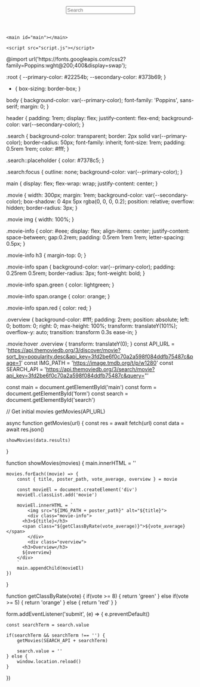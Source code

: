 <!DOCTYPE html>
<html lang="en">
  <head>
    <meta charset="UTF-8" />
    <meta name="viewport" content="width=device-width, initial-scale=1.0" />
    <link rel="stylesheet" href="style.css" />
    <title>Movie App</title>
  </head>
  <body>
    <header>
      <form id="form">
        <input type="text" id="search" class="search" placeholder="Search">
      </form>
    </header>

    <main id="main"></main>

    <script src="script.js"></script>
  </body>
</html>
@import url('https://fonts.googleapis.com/css2?family=Poppins:wght@200;400&display=swap');

:root {
  --primary-color: #22254b;
  --secondary-color: #373b69;
}

* {
  box-sizing: border-box;
}

body {
  background-color: var(--primary-color);
  font-family: 'Poppins', sans-serif;
  margin: 0;
}

header {
  padding: 1rem;
  display: flex;
  justify-content: flex-end;
  background-color: var(--secondary-color);
}

.search {
  background-color: transparent;
  border: 2px solid var(--primary-color);
  border-radius: 50px;
  font-family: inherit;
  font-size: 1rem;
  padding: 0.5rem 1rem;
  color: #fff;
}

.search::placeholder {
  color: #7378c5;
}

.search:focus {
  outline: none;
  background-color: var(--primary-color);
}

main {
  display: flex;
  flex-wrap: wrap;
  justify-content: center;
}

.movie {
  width: 300px;
  margin: 1rem;
  background-color: var(--secondary-color);
  box-shadow: 0 4px 5px rgba(0, 0, 0, 0.2);
  position: relative;
  overflow: hidden;
  border-radius: 3px;
}

.movie img {
  width: 100%;
}

.movie-info {
  color: #eee;
  display: flex;
  align-items: center;
  justify-content: space-between;
  gap:0.2rem;
  padding: 0.5rem 1rem 1rem;
  letter-spacing: 0.5px;
}

.movie-info h3 {
  margin-top: 0;
}

.movie-info span {
  background-color: var(--primary-color);
  padding: 0.25rem 0.5rem;
  border-radius: 3px;
  font-weight: bold;
}

.movie-info span.green {
  color: lightgreen;
}

.movie-info span.orange {
  color: orange;
}

.movie-info span.red {
  color: red;
}

.overview {
  background-color: #fff;
  padding: 2rem;
  position: absolute;
  left: 0;
  bottom: 0;
  right: 0;
  max-height: 100%;
  transform: translateY(101%);
  overflow-y: auto;
  transition: transform 0.3s ease-in;
}

.movie:hover .overview {
  transform: translateY(0);
}
const API_URL = 'https://api.themoviedb.org/3/discover/movie?sort_by=popularity.desc&api_key=3fd2be6f0c70a2a598f084ddfb75487c&page=1'
const IMG_PATH = 'https://image.tmdb.org/t/p/w1280'
const SEARCH_API = 'https://api.themoviedb.org/3/search/movie?api_key=3fd2be6f0c70a2a598f084ddfb75487c&query="'

const main = document.getElementById('main')
const form = document.getElementById('form')
const search = document.getElementById('search')

// Get initial movies
getMovies(API_URL)

async function getMovies(url) {
    const res = await fetch(url)
    const data = await res.json()

    showMovies(data.results)
}

function showMovies(movies) {
    main.innerHTML = ''

    movies.forEach((movie) => {
        const { title, poster_path, vote_average, overview } = movie

        const movieEl = document.createElement('div')
        movieEl.classList.add('movie')

        movieEl.innerHTML = `
            <img src="${IMG_PATH + poster_path}" alt="${title}">
            <div class="movie-info">
          <h3>${title}</h3>
          <span class="${getClassByRate(vote_average)}">${vote_average}</span>
            </div>
            <div class="overview">
          <h3>Overview</h3>
          ${overview}
        </div>
        `
        main.appendChild(movieEl)
    })
}

function getClassByRate(vote) {
    if(vote >= 8) {
        return 'green'
    } else if(vote >= 5) {
        return 'orange'
    } else {
        return 'red'
    }
}

form.addEventListener('submit', (e) => {
    e.preventDefault()

    const searchTerm = search.value

    if(searchTerm && searchTerm !== '') {
        getMovies(SEARCH_API + searchTerm)

        search.value = ''
    } else {
        window.location.reload()
    }
})
